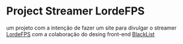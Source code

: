 # Project Streamer LordeFPS
 um projeto com a intenção de fazer um site para divulgar o streamer [LordeFPS](https://twtich.tv/lordefps) com a colaboração do desing front-end [BlackList](https://github.com/Blacklist14)  
